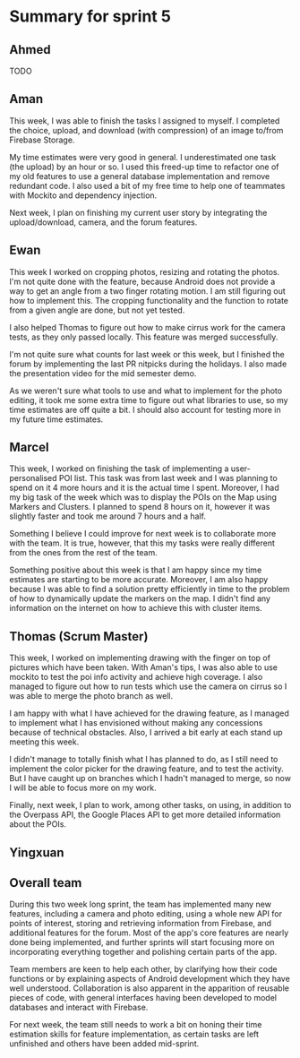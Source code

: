 # Summary for sprint 5

## Ahmed

TODO


## Aman

This week, I was able to finish the tasks I assigned to myself. I completed the choice, upload, and download (with compression) of an image to/from Firebase Storage.

My time estimates were very good in general. I underestimated one task (the upload) by an hour or so. I used this freed-up time to refactor one of my old features to use a general database implementation and remove redundant code. I also used a bit of my free time to help one of teammates with Mockito and dependency injection.

Next week, I plan on finishing my current user story by integrating the upload/download, camera, and the forum features. 


## Ewan

This week I worked on cropping photos, resizing and rotating the photos. I'm not quite done with the feature, because Android does not provide a way to get an angle from a two finger rotating motion. I am still figuring out how to implement this. The cropping functionality and the function to rotate from a given angle are done, but not yet tested.

I also helped Thomas to figure out how to make cirrus work for the camera tests, as they only passed locally. This feature was merged successfully.

I'm not quite sure what counts for last week or this week, but I finished the forum by implementing the last PR nitpicks during the holidays. I also made the presentation video for the mid semester demo.

As we weren't sure what tools to use and what to implement for the photo editing, it took me some extra time to figure out what libraries to use, so my time estimates are off quite a bit. I should also account for testing more in my future time estimates.

## Marcel 

This week, I worked on finishing the task of implementing a user-personalised POI list. This task was from last week and I was planning to spend on it 4 more hours and it is the actual time I spent. Moreover, I had my big task of the week which was to display the POIs on the Map using Markers and Clusters. I planned to spend 8 hours on it, however it was slightly faster and took me around 7 hours and a half. 

Something I believe I could improve for next week is to collaborate more with the team. It is true, however,  that this my tasks were really different from the ones from the rest of the team.

Something positive about this week is that I am happy since my time estimates are starting to be more accurate. Moreover, I am also happy because I was able to find a solution pretty efficiently in time to the problem of how to dynamically update the markers on the map. I didn't find any information on the internet on how to achieve this with cluster items. 

## Thomas (Scrum Master)

This week, I worked on implementing drawing with the finger on top of pictures which have been taken. With Aman's tips, I was also able to use mockito to test the poi info activity and achieve high coverage. I also managed to figure out how to run tests which use the camera on cirrus so I was able to merge the photo branch as well.

I am happy with what I have achieved for the drawing feature, as I managed to implement what I has envisioned without making any concessions because of technical obstacles. Also, I arrived a bit early at each stand up meeting this week.

I didn't manage to totally finish what I has planned to do, as I still need to implement the color picker for the drawing feature, and to test the activity. But I have caught up on branches which I hadn't managed to merge, so now I will be able to focus more on my work.

Finally, next week, I plan to work, among other tasks, on using, in addition to the Overpass API, the Google Places API to get more detailed information about the POIs.

## Yingxuan



## Overall team

During this two week long sprint, the team has implemented many new features, including a camera and photo editing, using a whole new API for points of interest, storing and retrieving information from Firebase, and additional features for the forum. Most of the app's core features are nearly done being implemented, and further sprints will start focusing more on incorporating everything together and polishing certain parts of the app.

Team members are keen to help each other, by clarifying how their code functions or by explaining aspects of Android development which they have well understood. Collaboration is also apparent in the apparition of reusable pieces of code, with general interfaces having been developed to model databases and interact with Firebase.

For next week, the team still needs to work a bit on honing their time estimation skills for feature implementation, as certain tasks are left unfinished and others have been added mid-sprint.

